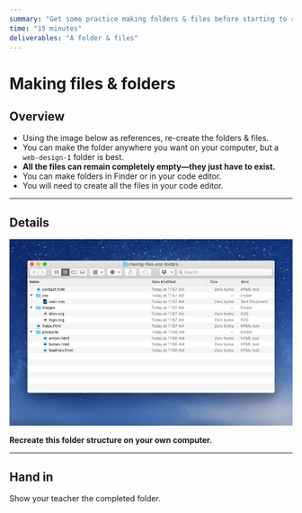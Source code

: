 ```yaml
---
summary: "Get some practice making folders & files before starting to really write code."
time: "15 minutes"
deliverables: "A folder & files"
---
```


# Making files & folders

## Overview

- Using the image below as references, re-create the folders & files.
- You can make the folder anywhere you want on your computer, but a `web-design-1` folder is best.
- **All the files can remain completely empty—they just have to exist.**
- You can make folders in Finder or in your code editor.
- You will need to create all the files in your code editor.

---

## Details

![](making-files-folders.jpg)

**Recreate this folder structure on your own computer.**

---

## Hand in

Show your teacher the completed folder.
